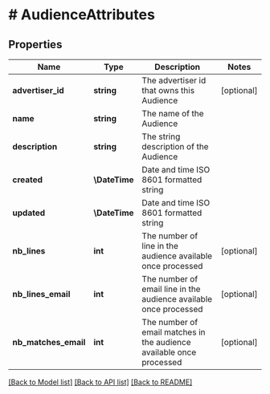 # # AudienceAttributes

## Properties

Name | Type | Description | Notes
------------ | ------------- | ------------- | -------------
**advertiser_id** | **string** | The advertiser id that owns this Audience | [optional]
**name** | **string** | The name of the Audience |
**description** | **string** | The string description of the Audience |
**created** | **\DateTime** | Date and time ISO 8601 formatted string |
**updated** | **\DateTime** | Date and time ISO 8601 formatted string |
**nb_lines** | **int** | The number of line in the audience available once processed | [optional]
**nb_lines_email** | **int** | The number of email line in the audience available once processed | [optional]
**nb_matches_email** | **int** | The number of email matches in the audience available once processed | [optional]

[[Back to Model list]](../../README.md#models) [[Back to API list]](../../README.md#endpoints) [[Back to README]](../../README.md)
